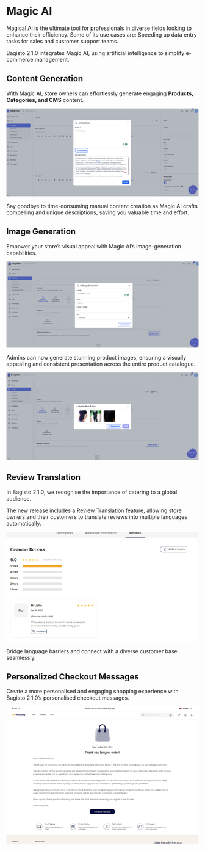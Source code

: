 # Magic AI


Magical AI is the ultimate tool for professionals in diverse fields looking to enhance their efficiency. Some of its use cases are: Speeding up data entry tasks for sales and customer support teams.

Bagisto 2.1.0 integrates Magic AI, using artificial intelligence to simplify e-commerce management.

## Content Generation

With Magic AI, store owners can effortlessly generate engaging **Products, Categories, and CMS** content. 

![Magic AI](../../assets/2.1.0/images/magic-ai/configuration.png)

Say goodbye to time-consuming manual content creation as Magic AI crafts compelling and unique descriptions, saving you valuable time and effort.

## Image Generation

Empower your store’s visual appeal with Magic AI’s image-generation capabilities. 

![Magic Image Generation](../../assets/2.1.0/images/magic-ai/imageGeneration.png) 

Admins can now generate stunning product images, ensuring a visually appealing and consistent presentation across the entire product catalogue.

![Magic Images](../../assets/2.1.0/images/magic-ai/images.png) 

## Review Translation

In Bagisto 2.1.0, we recognise the importance of catering to a global audience. 

The new release includes a Review Translation feature, allowing store owners and their customers to translate reviews into multiple languages automatically. 

![Magic Review](../../assets/2.1.0/images/magic-ai/review.png) 

Bridge language barriers and connect with a diverse customer base seamlessly.

## Personalized Checkout Messages

Create a more personalised and engaging shopping experience with Bagisto 2.1.0’s personalised checkout messages.

![Checkout Message](../../assets/2.1.0/images/magic-ai/checkoutMessage.png) 


